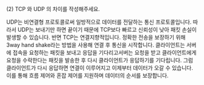 (2) TCP 와 UDP 의 차이를 작성해주세요.

UDP는 비연결형 프로토콜로써 일방적으로 데이터를 전달하는 통신 프로토콜입니다. 따라서 UDP는 보내기만 하면 끝이기 때문에 TCP보다 빠르고 신뢰성이 낮아 패킷 손실이 발생할 수 있습니다. 반면 TCP는 연결지향적입니다. 정확한 전송을 보장하기 위해 3way hand shake라는 방법을 사용해 연결 후 통신을 시작합니다. 클라이언트는 서버에 접속을 요청하는 패킷을 보내고 응답을 기다리고서버는 요청을 받고 클라이언트에게 요청을 수락한다는 패킷을 발송한 후 다시 클라이언트가 응답하기를 기다립니다. 그럼 클라이언트가 다시 응답하면 연결이 이루어지고 이제부터 데이터가 오갈 수 있습니다. 이를 통해 흐름 제어와 혼잡 제어를 지원하며 데이터의 순서를 보장합니다. 
